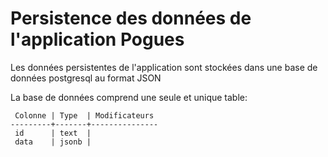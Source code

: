 # Persistence des données de l'application Pogues

Les données persistentes de l'application sont stockées dans une base de données postgresql au format JSON

La base de données comprend une seule et unique table:

```
 Colonne | Type  | Modificateurs 
---------+-------+---------------
 id      | text  | 
 data    | jsonb | 
```

